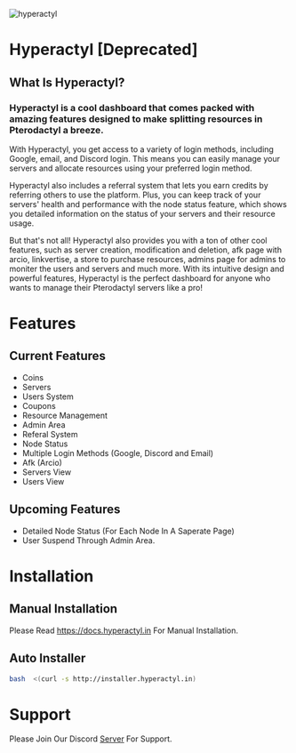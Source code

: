![hyperactyl](https://media.discordapp.net/attachments/1079334341445951568/1079336643275804722/image.png?width=989&height=468)

# Hyperactyl [Deprecated]
## What Is Hyperactyl?
### Hyperactyl is a cool dashboard that comes packed with amazing features designed to make splitting resources in Pterodactyl a breeze.

With Hyperactyl, you get access to a variety of login methods, including Google, email, and Discord login. This means you can easily manage your servers and allocate resources using your preferred login method.

Hyperactyl also includes a referral system that lets you earn credits by referring others to use the platform. Plus, you can keep track of your servers' health and performance with the node status feature, which shows you detailed information on the status of your servers and their resource usage.

But that's not all! Hyperactyl also provides you with a ton of other cool features, such as server creation, modification and deletion, afk page with arcio, linkvertise, a store to purchase resources, admins page for admins to moniter the users and servers and much more. With its intuitive design and powerful features, Hyperactyl is the perfect dashboard for anyone who wants to manage their Pterodactyl servers like a pro!

# Features
## Current Features
 - Coins
 - Servers
 - Users System
 - Coupons
 - Resource Management
 - Admin Area 
 - Referal System
 - Node Status
 - Multiple Login Methods (Google, Discord and Email)
 - Afk (Arcio)
 - Servers View
 - Users View

## Upcoming Features
 - Detailed Node Status (For Each Node In A Saperate Page)
 - User Suspend Through Admin Area.

# Installation
## Manual Installation
Please Read https://docs.hyperactyl.in For Manual Installation.
## Auto Installer
```bash
bash  <(curl -s http://installer.hyperactyl.in)
```
# Support

Please Join Our Discord [Server](https://discord.gg/eZ2QXSVdR5) For Support.
